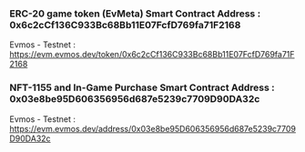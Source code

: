 ### ERC-20 game token (EvMeta) Smart Contract Address : 0x6c2cCf136C933Bc68Bb11E07FcfD769fa71F2168
Evmos - Testnet : https://evm.evmos.dev/token/0x6c2cCf136C933Bc68Bb11E07FcfD769fa71F2168

### NFT-1155 and In-Game Purchase Smart Contract Address : 0x03e8be95D606356956d687e5239c7709D90DA32c
Evmos - Testnet : https://evm.evmos.dev/address/0x03e8be95D606356956d687e5239c7709D90DA32c
